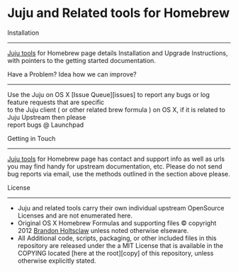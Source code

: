 Juju and Related tools for Homebrew
===================================

Installation
***
[Juju tools][home] for Homebrew page details Installation and Upgrade Instructions, with pointers to the getting started documentation.

Have a Problem? Idea how we can improve?
*** 
Use the Juju on OS X [Issue Queue][issues] to report any bugs or log feature requests that are specific  
to the Juju client ( or other related brew formula ) on OS X, if it is related to Juju Upstream then please  
report bugs @ Launchpad  

Getting in Touch
***
[Juju tools][home] for Homebrew page has contact and support info as well as urls you may find handy for upstream documentation, etc. Please do not send bug reports via email, use the methods outlined in the section above please.

License
*** 
* Juju and related tools carry their own individual upstream OpenSource Licenses and are not enumerated here.
* Original OS X Homebrew Formulas and supporting files &copy; copyright 2012 [Brandon Holtsclaw][brandon] unless noted otherwise elseware.
* All Additional code, scripts, packaging, or other included files in this repository are released under the a MIT License that is available in the COPYING located [here at the root][copy] of this repository, unless otherwise explicitly stated.

[home]:http://jujutools.github.com/
[fsf]:http://www.fsf.org
[brandon]:http://brandonholtsclaw.com/
